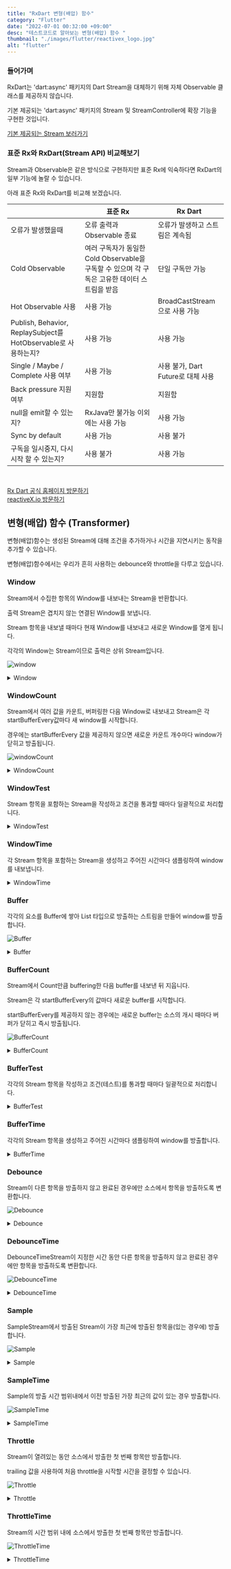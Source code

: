 ```yaml
---
title: "RxDart 변형(배압) 함수"
category: "Flutter"
date: "2022-07-01 00:32:00 +09:00"
desc: "테스트코드로 알아보는 변형(배압) 함수 "
thumbnail: "./images/flutter/reactivex_logo.jpg"
alt: "flutter"
---
```


### 들어가며

RxDart는 'dart:async' 패키지의 Dart Stream을 대체하기 위해 자체 Observable 클래스를 제공하지 않습니다.

기본 제공되는 'dart:async' 패키지의 Stream 및 StreamController에 확장 기능을 구현한 것입니다.

<a href="https://api.dart.dev/stable/2.9.0/dart-async/Stream-class.html" target="_blank">기본 제공되는 Stream 보러가기</a>

### 표준 Rx와 RxDart(Stream API) 비교해보기
Stream과 Observable은 같은 방식으로 구현하지만 표준 Rx에 익숙하다면 RxDart의 일부 기능에 놀랄 수 있습니다.

아래 표준 Rx와 RxDart를 비교해 보겠습니다.

|  | **표준 Rx** | **Rx Dart** |
|---| --- | --- |
| 오류가 발생했을때 | 오류 출력과 Observable 종료  | 오류가 발생하고 스트림은 계속됨 |
| Cold Observable | 여러 구독자가 동일한 Cold Observable을 구독할 수 있으며 각 구독은 고유한 데이터 스트림을 받음 | 단일 구독만 가능 |
| Hot Observable 사용 | 사용 가능 | BroadCastStream으로 사용 가능 |
| Publish, Behavior, ReplaySubject를 HotObservable로 사용하는지? | 사용 가능 | 사용 가능 |
| Single / Maybe / Complete 사용 여부 | 사용 가능 | 사용 불가, Dart Future로 대체 사용 |
| Back pressure 지원 여부 | 지원함 | 지원함 |
| null을 emit할 수 있는지? | RxJava만 불가능 이외에는 사용 가능 | 사용 가능 |
| Sync by default | 사용 가능 | 사용 불가 |
| 구독을 일시중지, 다시시작 할 수 있는지? | 사용 불가 | 사용 가능 |

<br>

<a href="https://pub.dev/documentation/rxdart/latest/rx/Rx-class.html" target="_blank">Rx Dart 공식 홈페이지 방문하기</a>
<br>
<a href="http://reactivex.io/RxJava/javadoc/io/reactivex/Observable.html" target="_blank">reactiveX.io 방문하기</a>

## 변형(배압) 함수 (Transformer)

변형(배압)함수는 생성된 Stream에 대해 조건을 추가하거나 시간을 지연시키는 동작을 추가할 수 있습니다.

변형(배압)함수에서는 우리가 흔히 사용하는 debounce와 throttle을 다루고 있습니다.

### Window
Stream에서 수집한 항목의 Window를 내보내는 Stream을 반환합니다.

출력 Stream은 겹치지 않는 연결된 Window를 보냅니다.

Stream 항목을 내보낼 때마다 현재 Window를 내보내고 새로운 Window를 열게 됩니다.

각각의 Window는 Stream이므로 출력은 상위 Stream입니다.

![window](https://user-images.githubusercontent.com/85836879/178093581-cb9f7174-cde7-4dc9-b8eb-1df97c8699a2.png)

<details>

<summary> Window </summary>

```js
class StreamUtil{
  static Stream<int> getStream(int n) async* {
    var temp = 0;
    while (temp < n) {
      await Future<void>.delayed(const Duration(milliseconds: 100));

      yield temp++;
    }
  }
}

test('지정된 시간마다 새로운 상위 Stream을 만들어야 한다.', () {
  // given
  var temp = StreamUtil.getStream(4);

  // when
  Stream<List<int>> result = temp
      .window(
          Stream<void>.periodic(const Duration(milliseconds: 200)).take(3))
      .asyncMap((event) => event.toList());

  // then
  expectLater(
      result,
      emitsInOrder(<dynamic>[
        const [0, 1],
        const [2, 3],
        emitsDone
      ]));
}, timeout: const Timeout(Duration(seconds: 10)));
```
</details>

### WindowCount
Stream에서 여러 값을 카운트, 버퍼링한 다음 Window로 내보내고 Stream은 각 startBufferEvery값마다 새 window를 시작합니다.

경우에는 startBufferEvery 값을 제공하지 않으면 새로운 카운트 개수마다 window가 닫히고 방출됩니다.

![windowCount](https://user-images.githubusercontent.com/85836879/177448733-b3574114-9c85-4535-b9c7-c70d4834ed29.png)

<details>

<summary> WindowCount </summary>

```js
test('지정된 개수만큼 카운트하여 새로운 window를 열어야 한다.', () async {
  // given
  var temp = Rx.range(0, 4);

  // when
  Stream<List<int>> stream =
      temp.windowCount(3).asyncMap((event) => event.toList());

  // then
  await expectLater(
      stream,
      emitsInOrder(<dynamic>[
        const [0, 1, 2],
        const [3, 4],
      ]));
}, timeout: const Timeout(Duration(seconds: 10)));

test('지정된 개수만큼 새로운 window를 열고, startBufferEvery 값부터 다시 창을 열기 시작해야한다.',
    () async {
  // given
  var temp = Rx.range(0, 4);

  // when
  Stream<List<int>> stream =
      temp.windowCount(2, 1).asyncMap((event) => event.toList());

  // then
  await expectLater(
      stream,
      emitsInOrder(<dynamic>[
        const [0, 1],
        const [1, 2],
        const [2, 3],
        const [3, 4],
        const [4],
      ]));
}, timeout: const Timeout(Duration(seconds: 10)));

test('횟수가 3인 windowCount와 startBufferEvery가 2일 때', () async {
  // given
  var temp = Rx.range(0, 8);

  // when
  Stream<List<int>> stream =
      temp.windowCount(3, 2).asyncMap((event) => event.toList());

  // then
  await expectLater(
      stream,
      emitsInOrder(<dynamic>[
        const [0, 1, 2],
        const [2, 3, 4],
        const [4, 5, 6],
        const [6, 7, 8],
        const [8],
      ]));
}, timeout: const Timeout(Duration(seconds: 10)));

test('횟수가 3인 windowCount와 startBufferEvery가 4일 때', () async {
  // given
  var temp = Rx.range(0, 8);

  // when
  Stream<List<int>> stream =
      temp.windowCount(3, 4).asyncMap((event) => event.toList());

  // then
  await expectLater(
      stream,
      emitsInOrder(<dynamic>[
        const [0, 1, 2],
        const [4, 5, 6],
        const [8],
      ]));
}, timeout: const Timeout(Duration(seconds: 10)));
```

</details>

### WindowTest
Stream 항목을 포함하는 Stream을 작성하고 조건을 통과할 때마다 일괄적으로 처리합니다.

<details>

<summary> WindowTest </summary>

```js
test('지정된 조건마다 혹은 지정된 조건까지 window를 열어야 한다.', () async {
  // given
  var temp = Rx.range(0, 5);

  // when
  Stream<List<int>> stream = temp
      .windowTest((idx) => idx % 2 == 0)
      .asyncMap((event) => event.toList());

  // then
  expectLater(
    stream,
      emitsInOrder(<dynamic>[
        const [0],
        const [1, 2],
        const [3, 4],
        const [5],
      ]));
}, timeout: const Timeout(Duration(seconds: 10)));

test('windowTest Transformer 함수를 사용하여 window를 열어야 한다.', () async {
  // given
  var temp = Rx.range(0, 4);
  final transformer =
      WindowTestStreamTransformer<int>((value) => value % 2 == 0);

  // when
  Stream<List<int>> stream =
      temp.transform(transformer).asyncMap((event) => event.toList());

  // then
  expectLater(
    stream,
      emitsInOrder(<dynamic>[
        const [0],
        const [1, 2],
        const [3, 4],
      ]));
}, timeout: const Timeout(Duration(seconds: 10)));
```
</details>

### WindowTime
각 Stream 항목을 포함하는 Stream을 생성하고 주어진 시간마다 샘플링하여 window를 내보냅니다.

<details>

<summary> WindowTime </summary>

```js
test('지정된 시간마다 창을 새로 열어야 한다.', () async {
  // given  
  var temp = StreamUtil.getStream(5);

  // when
  Stream<List<int>> stream = temp
      .windowTime(const Duration(seconds: 1))
      .asyncMap((event) => event.toList());

  // then
  await expectLater(
    stream,
      emitsInOrder(<dynamic>[
        const [0, 1, 2, 3, 4],
        emitsDone
      ]));
}, timeout: const Timeout(Duration(seconds: 10)));
```
</details>

### Buffer
각각의 요소를 Buffer에 쌓아 List 타입으로 방출하는 스트림을 만들어 window를 방출합니다.

![Buffer](https://user-images.githubusercontent.com/85836879/177741765-30cc8105-1bd3-40f5-9fe7-c59819ef5ef6.png)

<details>

<summary> Buffer </summary>

```js
test('지정된 시간마다 buffer에 쌓아 List타입으로 방출해야 한다.', () async {
// given
  var temp = StreamUtil.getStream(5);

  // when
  final stream = temp
      .buffer(Stream<void>.periodic(const Duration(milliseconds: 200)))
      .take(3);

  // then
  await expectLater(
    stream,
      emitsInOrder(<dynamic>[
        const [0, 1],
        const [2, 3],
        const [4],
      ]));
}, timeout: const Timeout(Duration(seconds: 10)));
```
</details>

### BufferCount
Stream에서 Count만큼 buffering한 다음 buffer를 내보낸 뒤 지웁니다.

Stream은 각 startBufferEvery의 값마다 새로운 buffer를 시작합니다.

startBufferEvery를 제공하지 않는 경우에는 새로운 buffer는 소스의 개시 때마다 버퍼가 닫히고 즉시 방출됩니다.

![BufferCount](https://user-images.githubusercontent.com/85836879/177742908-39aeac29-9ca0-448c-8d60-45448d612f88.png)

<details>

<summary> BufferCount </summary>

```js
test('지정된 startBufferEvery의 값마다 buffer에 쌓아 방출해야 한다.', () async {
  // given
  var temp = Rx.range(0, 4);

  // when
  Stream<List<int>> stream =
      temp.bufferCount(2).asyncMap((event) => event.toList());

  // then
  await expectLater(
    stream,
      emitsInOrder(<dynamic>[
        const [0, 1],
        const [2, 3],
        const [4],
      ]));
}, timeout: const Timeout(Duration(seconds: 10)));

test('지정된 개수만큼 buffer에 쌓아 내보낸 다음 startBufferEvery 값부터 새로운 buffer 쌓기 시작해야 한다.',
    () async {
  // given
  var temp = Rx.range(0, 4);

  // when
  Stream<List<int>> stream =
      temp.bufferCount(2, 3).asyncMap((event) => event.toList());

  // then
  await expectLater(
    stream,
      emitsInOrder(<dynamic>[
        const [0, 1],
        const [3, 4],
      ]));
}, timeout: const Timeout(Duration(seconds: 10)));

test('bufferCount가 3의 값을 가지며 startBufferEvery가 2의 값을 가지고 방출해야 한다.', () async {
  // given
  var temp = Rx.range(0, 4);

  // when
  Stream<List<int>> stream =
      temp.bufferCount(3, 2).asyncMap((event) => event.toList());

  // then
  await expectLater(
    stream,
      emitsInOrder(<dynamic>[
        const [0, 1, 2],
        const [2, 3, 4],
      ]));
}, timeout: const Timeout(Duration(seconds: 10)));

test('bufferCount가 3의 값을 가지며 startBufferEvery가 4의 값을 가지고 방출해야 한다.', () async {
  // given
  var temp = Rx.range(0, 16);

  // when
  Stream<List<int>> stream =
      temp.bufferCount(3, 4).asyncMap((event) => event.toList());

  // then
  await expectLater(
    stream,
      emitsInOrder(<dynamic>[
        const [0, 1, 2],
        const [4, 5, 6],
        const [8, 9, 10],
        const [12, 13, 14],
        const [16],
      ]));
}, timeout: const Timeout(Duration(seconds: 10)));
```
</details>

### BufferTest
각각의 Stream 항목을 작성하고 조건(테스트)를 통과할 때마다 일괄적으로 처리합니다.

<details>

<summary> BufferTest </summary>

```js
test('조건을 만족할 때까지 항목을 buffer에 쌓고 조건을 통과하면 방출한다.', () async {
  // given
  var temp = Rx.range(0, 4);

  // when
  Stream<List<int>> stream = temp
      .bufferTest((idx) => idx % 2 == 0)
      .asyncMap((event) => event.toList());

  // then
  await expectLater(
    stream,
      emitsInOrder(<List<int>>[
        const [0],
        const [1, 2],
        const [3, 4],
      ]));
}, timeout: const Timeout(Duration(seconds: 10)));

test('bufferTest Transformer 함수를 사용해야 한다.', () async {
  // given
  var temp = Rx.range(0, 4);
  final transformer =
      BufferTestStreamTransformer<int>((int value) => value % 3 == 0);

  // when
  Stream<List<int>> stream =
      temp.transform(transformer).asyncMap((event) => event.toList());

  // then
  await expectLater(
    stream,
      emitsInOrder(<List<int>>[
        const [0],
        const [1, 2, 3],
      ]));
}, timeout: const Timeout(Duration(seconds: 10)));
```
</details>

### BufferTime
각각의 Stream 항목을 생성하고 주어진 시간마다 샘플링하여 window를 방출합니다.

<details>

<summary> BufferTime </summary>

```js
test('지정된 시간동안 buffer에 항목을 쌓고 지정된 시간이 지나면 방출해야 한다.', () async {
  // given
  var temp = StreamUtil.getStream(5);

  // when
  Stream<List<int>> stream =
      temp.bufferTime(const Duration(milliseconds: 200));

  // then
  await expectLater(
    stream,
      emitsInOrder(<List<int>>[
        const [0, 1],
        const [2, 3],
      ]));
}, timeout: const Timeout(Duration(seconds: 10)));
```
</details>

### Debounce
Stream이 다른 항목을 방출하지 않고 완료된 경우에만 소스에서 항목을 방출하도록 변환합니다.

![Debounce](https://user-images.githubusercontent.com/85836879/178020492-137838a8-cf05-4f14-b280-28a7d65e29d9.png)

<details>

<summary> Debounce </summary>

```js
class StreamUtil{
  Stream<int> getControllerStream(int count) {
    final streamController = StreamController<int>();

    for (var i = 1; i <= count; i++) {
      if (i == count) {
        Timer(Duration(milliseconds: i * 100), () {
          streamController.add(i);
          streamController.close();
        });
        continue;
      }
      Timer(Duration(milliseconds: i * 100), () => streamController.add(i));
    }
    return streamController.stream;
  }
  
  test('지정된 시간동안 값이 방출되지 않았을 때, 값을 방출한다.', () async {
    // given
    var temp = StreamUtil.getControllerStream(4);

    // when
    final stream = temp.debounce((_) => Stream<void>.fromFuture(
      Future<void>.delayed(const Duration(milliseconds: 1000))));

    // then
    await expectLater(stream, emitsInOrder([4, emitsDone]));
    }, timeout: const Timeout(Duration(seconds: 10)));
}
```
</details>

### DebounceTime
DebounceTimeStream이 지정한 시간 동안 다른 항목을 방출하지 않고 완료된 경우에만 항목을 방출하도록 변환합니다.

![DebounceTime](https://user-images.githubusercontent.com/85836879/178021288-0e2a4ac3-7a9b-47d7-b625-c1ca64086b2e.png)

<details>

<summary> DebounceTime </summary>

```js
test('지정된 시간동안 값이 방출되지 않았을 때, 값을 방출한다.', () async {
  // given
  var temp = StreamUtil.getControllerStream(5);

  // when
  final stream = temp.debounceTime(const Duration(milliseconds: 500));

  // then
  await expectLater(stream, emitsInOrder([5, emitsDone]));
}, timeout: const Timeout(Duration(seconds: 10)));
```
</details>

### Sample
SampleStream에서 방출된 Stream이 가장 최근에 방출된 항목을(있는 경우에) 방출합니다.

![Sample](https://user-images.githubusercontent.com/85836879/178024486-4722bcee-b46c-4120-a0b8-d0c4967edebe.png)

<details>

<summary> Sample </summary>

```js
class StreamUtil{
  Stream<int> getSampleStream(
    {required int count, int? milliseconds, int? interval}) =>
    Stream<int>.periodic(Duration(milliseconds: milliseconds ??= 35),
        (idx) => idx + (interval ??= 0)).take(count);
  
  test('sample Stream이 방출될 때마다 Stream에서 가장 최근에 방출된 값을 방출한다.', () async {
    // given
    var temp = StreamUtil.getSampleStream(count: 5, milliseconds: 20);

    // when
    final stream = temp.sample(StreamUtil.getSampleStream(count: 10));

    // then
    await expectLater(stream, emitsInOrder([2, 3, 4, emitsDone]));
  }, timeout: const Timeout(Duration(seconds: 10)));
}
```
</details>

### SampleTime
Sample의 방출 시간 범위내에서 이전 방출된 가장 최근의 값이 있는 경우 방출합니다.

![SampleTime](https://user-images.githubusercontent.com/85836879/178022303-9044b6d5-5227-4b38-8721-7cf3a09b38f3.png)

<details>

<summary> SampleTime </summary>

```js
test('지정된 시간에서 방출된 Stream의 가장 최근에 방출된 값이 있는 경우 방출한다.', () async {
  // given
  var temp = StreamUtil.getSampleStream(count: 5, milliseconds: 20);

  // when
  final stream = temp.sampleTime(const Duration(milliseconds: 35));

  // then
  await expectLater(stream, emitsInOrder([2, 3, 4, emitsDone]));
}, timeout: const Timeout(Duration(seconds: 10)));
```
</details>

### Throttle
Stream이 열려있는 동안 소스에서 방출한 첫 번째 항목만 방출합니다.

trailing 값을 사용하여 처음 throttle을 시작할 시간을 결정할 수 있습니다.

![Throttle](https://user-images.githubusercontent.com/85836879/178093302-86da9d4b-2d0f-4c90-9417-8abd3d643672.png)

<details>

<summary> Throttle </summary>

```js
test('Stream이 열려있는 지정된 시간 동안 첫 번째 항목만 방출한다. ', () async {
  // given
  var temp =
      StreamUtil.getSampleStream(count: 10, milliseconds: 100, interval: 1);

  // when
  Stream<int> stream = temp
      .throttle(
        (_) => Stream<void>.periodic(const Duration(milliseconds: 250)))
      .take(3);

  // then
  await expectLater(stream, emitsInOrder([1, 4, 7, emitsDone]));
}, timeout: const Timeout(Duration(seconds: 10)));

test('trailing이 설정된 경우 throttle 시간만큼 시작이 지연되서 시작되어야 한다.', () async {
  // given
  var temp =
      StreamUtil.getSampleStream(count: 10, milliseconds: 100, interval: 1);

  // when
  Stream<int> stream = temp
      .throttle(
        (_) => Stream<void>.periodic(const Duration(milliseconds: 250)),
          trailing: true)
      .take(3);

  // then
  await expectLater(stream, emitsInOrder([1, 3, 4, emitsDone]));
}, timeout: const Timeout(Duration(seconds: 10)));
```
</details>

### ThrottleTime
Stream의 시간 범위 내에 소스에서 방출한 첫 번째 항목만 방출합니다.

![ThrottleTime](https://user-images.githubusercontent.com/85836879/178093408-009d355c-33a5-4636-b508-00535689367b.png)

<details>

<summary> ThrottleTime </summary>

```js
test('Stream이 지정된 시간 범위내에서 방출한 첫 번째 항목만 방출합니다.', () async {
  // given
  var temp =
      StreamUtil.getSampleStream(count: 10, milliseconds: 100, interval: 1);

  // when
  Stream<int> stream =
      temp.throttleTime(const Duration(milliseconds: 250)).take(3);

  // then
  await expectLater(stream, emitsInOrder([1, 4, 7, emitsDone]));
}, timeout: const Timeout(Duration(seconds: 10)));
```
</details>

